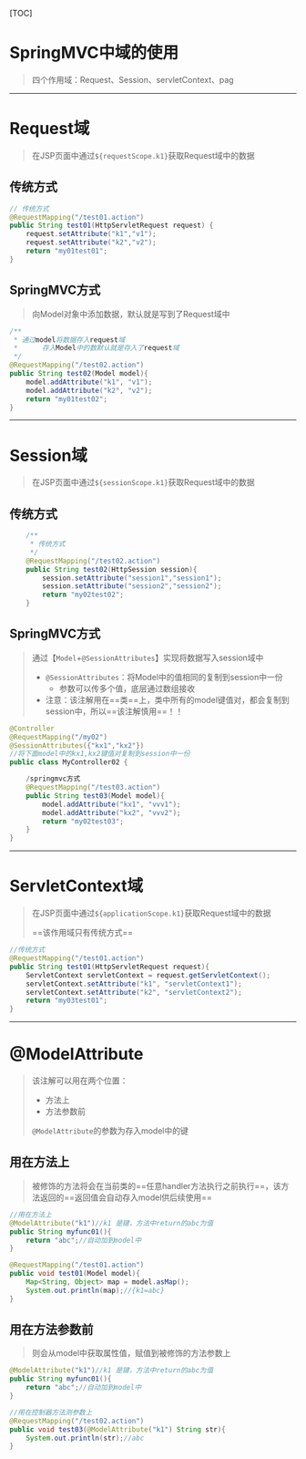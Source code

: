 [TOC]





# SpringMVC中域的使用

> 四个作用域：Request、Session、servletContext、pag





------



# Request域

> 在JSP页面中通过`${requestScope.k1}`获取Request域中的数据

## 传统方式

```java
// 传统方式
@RequestMapping("/test01.action")
public String test01(HttpServletRequest request) {
    request.setAttribute("k1","v1");
    request.setAttribute("k2","v2");
    return "my01test01";
}
```

## SpringMVC方式

> 向Model对象中添加数据，默认就是写到了Request域中

```java
/**
 * 通过model将数据存入request域
 *      存入Model中的数默认就是存入了request域
 */
@RequestMapping("/test02.action")
public String test02(Model model){
    model.addAttribute("k1", "v1");
    model.addAttribute("k2", "v2");
    return "my01test02";
}
```





------



# Session域

> 在JSP页面中通过`${sessionScope.k1}`获取Request域中的数据

## 传统方式

```java
    /**
     * 传统方式
     */
    @RequestMapping("/test02.action")
    public String test02(HttpSession session){
        session.setAttribute("session1","session1");
        session.setAttribute("session2","session2");
        return "my02test02";
    }
```

## SpringMVC方式

> 通过【`Model`+`@SessionAttributes`】实现将数据写入session域中
>
> - `@SessionAttributes`：将Model中的值相同的复制到session中一份
>   - 参数可以传多个值，底层通过数组接收
> - 注意：该注解用在==类==上，类中所有的model键值对，都会复制到session中，所以==该注解慎用==！！

```java
@Controller
@RequestMapping("/my02")
@SessionAttributes({"kx1","kx2"})
//将下面model中的kx1,kx2键值对复制到session中一份
public class MyController02 {

    /springmvc方式
    @RequestMapping("/test03.action")
    public String test03(Model model){
        model.addAttribute("kx1", "vvv1");
        model.addAttribute("kx2", "vvv2");
        return "my02test03";
    }
}
```





------



# ServletContext域

> 在JSP页面中通过`${applicationScope.k1}`获取Request域中的数据
>
> ==该作用域只有传统方式==

```java
//传统方式
@RequestMapping("/test01.action")
public String test01(HttpServletRequest request){
    ServletContext servletContext = request.getServletContext();
    servletContext.setAttribute("k1", "servletContext1");
    servletContext.setAttribute("k2", "servletContext2");
    return "my03test01";
}
```





------



# @ModelAttribute

> 该注解可以用在两个位置：
>
> - 方法上
> - 方法参数前
>
> `@ModelAttribute`的参数为存入model中的键

## 用在方法上

> 被修饰的方法将会在当前类的==任意handler方法执行之前执行==，该方法返回的==返回值会自动存入model供后续使用==

```java
//用在方法上
@ModelAttribute("k1")//k1 是键，方法中return的abc为值
public String myfunc01(){
    return "abc";//自动加到model中
}

@RequestMapping("/test01.action")
public void test01(Model model){
    Map<String, Object> map = model.asMap();
    System.out.println(map);//{k1=abc}
}
```

## 用在方法参数前

> 则会从model中获取属性值，赋值到被修饰的方法参数上

```java
@ModelAttribute("k1")//k1 是键，方法中return的abc为值
public String myfunc01(){
    return "abc";//自动加到model中
}   

//用在控制器方法测参数上
@RequestMapping("/test02.action")
public void test03(@ModelAttribute("k1") String str){
    System.out.println(str);//abc
}
```

